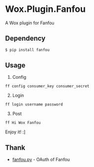 # Wox.Plugin.Fanfou

A Wox plugin for Fanfou

## Dependency

```bash
$ pip install fanfou
```

## Usage

1. Config
 
```
ff config consumer_key consumer_secret
```

2. Login

```
ff login username password
```

3. Post

```
ff Hi Wox Fanfou
```

Enjoy it! :]

## Thank

- [fanfou.py](https://github.com/akgnah/fanfou-py) - OAuth of Fanfou
